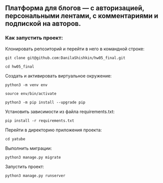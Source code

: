 ## Платформа для блогов — с авторизацией, персональными лентами, с комментариями и подпиской на авторов.

### Как запустить проект:

Клонировать репозиторий и перейти в него в командной строке:

```
git clone git@github.com:DanilaShishkin/hw05_final.git
```

```
cd hw05_final
```

Cоздать и активировать виртуальное окружение:

```
python3 -m venv env
```

```
source env/bin/activate
```

```
python3 -m pip install --upgrade pip
```

Установить зависимости из файла requirements.txt:

```
pip install -r requirements.txt
```

Перейти в директорию приложения проекта:

```
cd yatube
```

Выполнить миграции:

```
python3 manage.py migrate
```

Запустить проект:

```
python3 manage.py runserver
```

